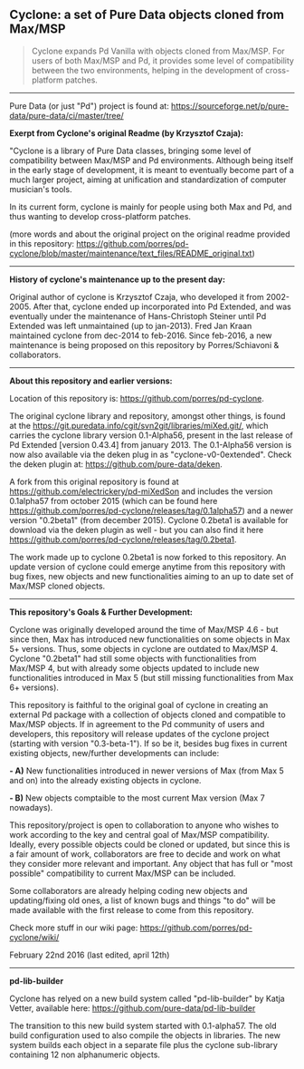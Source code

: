 Cyclone: a set of Pure Data objects cloned from Max/MSP 
-------

> Cyclone expands Pd Vanilla with objects cloned from Max/MSP. For users of both Max/MSP and Pd, it provides some level of compatibility between the two environments, helping in the development of cross-platform patches. 

--------------------

Pure Data (or just "Pd") project is found at: https://sourceforge.net/p/pure-data/pure-data/ci/master/tree/

<strong>Exerpt from Cyclone's original Readme (by Krzysztof Czaja):</strong>

"Cyclone is a library of Pure Data classes, bringing some level of compatibility between Max/MSP and Pd environments. Although being itself in the early stage of development, it is meant to eventually become part of a much larger project, aiming at unification and standardization of computer musician's tools. 

In its current form, cyclone is mainly for people using both Max and Pd, and thus wanting to develop cross-platform patches.

(more words and about the original project on the original readme provided in this repository: <https://github.com/porres/pd-cyclone/blob/master/maintenance/text_files/README_original.txt>)

-------

<strong>History of cyclone's maintenance up to the present day:</strong>

Original author of cyclone is Krzysztof Czaja, who developed it from 2002-2005. After that, cyclone ended up incorporated into Pd Extended, and was eventually under the maintenance of Hans-Christoph Steiner until Pd Extended was left unmaintained (up to jan-2013). Fred Jan Kraan maintained cyclone from dec-2014 to feb-2016. Since feb-2016, a new maintenance is being proposed on this repository by Porres/Schiavoni & collaborators.

-------

<strong>About this repository and earlier versions:</strong>

Location of this repository is: https://github.com/porres/pd-cyclone. 

The original cyclone library and repository, amongst other things, is found at the <https://git.puredata.info/cgit/svn2git/libraries/miXed.git/>, which carries the cyclone library version 0.1-Alpha56, present in the last release of Pd Extended [version 0.43.4] from january  2013. The 0.1-Alpha56 version is now also available via the deken plug in as "cyclone-v0-0extended". Check the deken plugin at: <https://github.com/pure-data/deken>.  

A fork from this original repository is found at <https://github.com/electrickery/pd-miXedSon> and includes the version 0.1alpha57 from october 2015 (which can be found here <https://github.com/porres/pd-cyclone/releases/tag/0.1alpha57>) and a newer version "0.2beta1" (from december 2015). Cyclone 0.2beta1 is available for download via the deken plugin as well - but you can also find it here <https://github.com/porres/pd-cyclone/releases/tag/0.2beta1>. 

The work made up to cyclone 0.2beta1 is now forked to this repository. An update version of cyclone could emerge anytime from this repository with bug fixes, new objects and new functionalities aiming to an up to date set of Max/MSP cloned objects.

-------

<strong>This repository's Goals & Further Development:</strong>

Cyclone was originally developed around the time of Max/MSP 4.6 - but since then, Max has introduced new functionalities on some objects in Max 5+ versions. Thus, some objects in cyclone are outdated to Max/MSP 4. Cyclone "0.2beta1" had still some objects with functionalities from Max/MSP 4, but with already some objects updated to include new functionalities introduced in Max 5 (but still missing functionalities from Max 6+ versions). 

This repository is faithful to the original goal of cyclone in creating an external Pd package with a collection of objects cloned and compatible to Max/MSP objects. If in agreement to the Pd community of users and developers, this repository will release updates of the cyclone project (starting with version "0.3-beta-1"). If so be it, besides bug fixes in current existing objects, new/further developments can include:

<strong>- A)</strong> New functionalities introduced in newer versions of Max (from Max 5 and on) into the already existing objects in cyclone.

<strong>- B)</strong> New objects comptaible to the most current Max version (Max 7 nowadays). 

This repository/project is open to collaboration to anyone who wishes to work according to the key and central goal of Max/MSP compatibility. Ideally, every possible objects could be cloned or updated, but since this is a fair amount of work, collaborators are free to decide and work on what they consider more relevant and important. Any object that has full or "most possible" compatibility to current Max/MSP can be included. 

Some collaborators are already helping coding new objects and updating/fixing old ones, a list of known bugs and things "to do" will be made available with the first release to come from this repository.

Check more stuff in our wiki page: https://github.com/porres/pd-cyclone/wiki/

February 22nd 2016 (last edited, april 12th)

-------
<strong>pd-lib-builder</strong>

Cyclone has relyed on a new build system called "pd-lib-builder" by Katja Vetter, available here: <https://github.com/pure-data/pd-lib-builder> 

The transition to this new build system started with 0.1-alpha57. The old build configuration used to also compile the objects in libraries. The new system builds each object in a separate file plus the cyclone sub-library containing 12 non alphanumeric objects.

